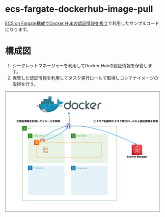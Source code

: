 # ecs-fargate-dockerhub-image-pull

[ECS on Fargate構成でDocker Hubの認証情報を扱う](https://dev.classmethod.jp/articles/authenticating-with-docker-hub-for-aws-container-services/)で利用したサンプルコードになります。

# 構成図

1. シークレットマネージャーを利用してDocker Hubの認証情報を保管します。
2. 保管した認証情報を利用してタスク実行ロールで取得しコンテナイメージの取得を行う。

<img src="/image/構成図.png">
